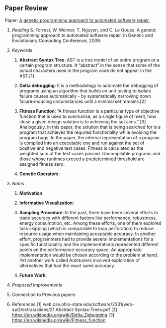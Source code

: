 ## Paper Review
Paper: [A genetic programming approach to automated software repair.](https://dl.acm.org/citation.cfm?id=1570031)

1. *Reading*
    S. Forrest, W. Weimer, T. Nguyen, and C. Le Goues. A genetic programming approach to automated software repair. In Genetic and Evolutionary Computing Conference, 2009.

2. *Keywords*

    1. **Abstract Syntax Tree**: AST is a tree model of an entire program or a certain program structure. It “abstract” in the sense that some of the actual characters used in the program code do not appear in the AST.[1]

    2. **Delta debugging**: It is a methodology to automate the debugging of programs using an algorithm that builds on unit testing to isolate failure causes automatically - by systematically narrowing down failure-inducing circumstances until a minimal set remains.[2]

    3. **Fitness Function**: “A fitness function is a particular type of objective function that is used to summarise, as a single figure of merit, how close a given design solution is to achieving the set aims.” [3]
Analogously, in this paper, the solution that is being searched for is a program that achieves the required functionality while avoiding the program bugs. In the paper, the internal representation of a program is compiled into an executable one and run against the set of positive and negative test cases. Fitness is calculated as the weighted sum of the test cases passed. Uncompilable programs and those whose runtimes exceed a predetermined threshold are assigned fitness zero.

    4. **Genetic Operators**: 

3. *Notes*

    1. **Motivation**: 

    2. **Informative Visualization**: 

    3. **Sampling Procedure**: In the past, there have been several efforts to trade accuracy with different factors like performance, robustness, energy consumption, etc. Among these efforts, one of them explored task skipping (which is comparable to loop perforation) to reduce resource usage when maintaining acceptable accuracy. In another effort, programmers had to provide several implementations for a specific functionality and the implementations represented different points on the performance-accuracy space. An appropriate implementation would be chosen according to the problem at hand. Yet another work called Autotuners involved exploration of alternatives that had the exact same accuracy.

    4. **Future Work**: 

4. *Proposed Improvements*

    
5. Connection to Previous papers

6. References
[1] web.cse.ohio-state.edu/software/2231/web-sw2/extras/slides/21.Abstract-Syntax-Trees.pdf
[2] https://en.wikipedia.org/wiki/Delta_Debugging
[3] https://en.wikipedia.org/wiki/Fitness_function 





